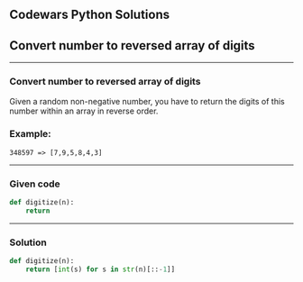 
Codewars Python Solutions
---
## Convert number to reversed array of digits <br>
---
### Convert number to reversed array of digits
Given a random non-negative number, you have to return the digits of this number within an array in reverse order.

### Example:
```
348597 => [7,9,5,8,4,3]
```
---
### Given code
```python
def digitize(n):
    return
```
---
### Solution
```python
def digitize(n):
    return [int(s) for s in str(n)[::-1]]
```
